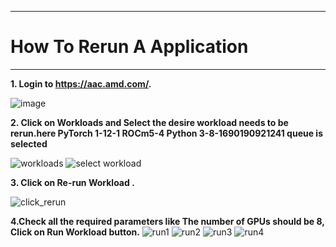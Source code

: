 ***

# How To Rerun A Application

***

 **1. Login to https://aac.amd.com/.**
    
   ![image](https://github.com/amddcgpuce/AMDAcceleratorCloudGuides/assets/137475062/d62dc96e-e37a-42b3-9b0e-72445014a621)

 **2. Click on Workloads and Select the desire workload needs to be rerun.here PyTorch 1-12-1 ROCm5-4 Python 3-8-1690190921241 queue is selected**
 
   ![workloads](https://github.com/gurumohan123/AMDAcceleratorCloudGuides/assets/137781570/86c8bf16-24b4-49b5-b053-b6cb87cf58e8)
   ![select workload](https://github.com/gurumohan123/AMDAcceleratorCloudGuides/assets/137781570/0ac283ad-2aae-40d1-af2c-fa5f867d1c31)

**3. Click on Re-run Workload .**

![click_rerun](https://github.com/gurumohan123/AMDAcceleratorCloudGuides/assets/137781570/efc27a91-36c1-4890-abe6-bc4db2d1908d)

**4.Check all the required parameters like The number of GPUs should be 8, Click on Run Workload button.**
![run1](https://github.com/gurumohan123/AMDAcceleratorCloudGuides/assets/137781570/ff1ab03d-ec8b-480e-977e-e48d24d467e6)
![run2](https://github.com/gurumohan123/AMDAcceleratorCloudGuides/assets/137781570/b32925d3-616c-46ab-968b-a04f71bee3c4)
![run3](https://github.com/gurumohan123/AMDAcceleratorCloudGuides/assets/137781570/6600ff7e-55c0-4709-a60e-b903695a0d53)
![run4](https://github.com/gurumohan123/AMDAcceleratorCloudGuides/assets/137781570/c73b6da3-7bf9-4636-888a-6009ce9474c2)










